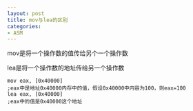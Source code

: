 ```yaml
---
layout: post
title: mov与lea的区别
categories:
- ASM
---
```


mov是将一个操作数的值传给另个一个操作数

lea是将一个操作数的地址传给另一个操作数


	mov eax, [0x40000]
	;eax中是地址0x40000内存中的值，假设0x40000中内容为100，则eax=100
	lea eax, [0x40000]
	;eax中的值是0x40000这个地址
